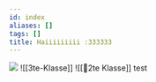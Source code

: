 ```yaml
---
id: index
aliases: []
tags: []
title: Haiiiiiiiii :333333
---
```

![](https://cdn.7tv.app/emote/01GEJEYFHG0007GP4GFJM7DS2E/4x.gif)
![[3te-Klasse]]
![[🥲2te Klasse]]
test

